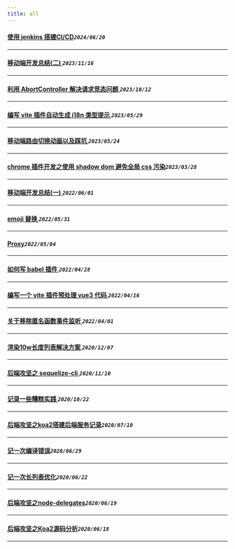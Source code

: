 ```yaml
---
title: all
---
```

 #### [使用 jenkins 搭建CI/CD](/blog/2024/0620_jenkins.md)_`2024/06/20`_
*****
 #### [移动端开发总结(二)    ](/blog/2023/1116_mobildoptimize.md)_`2023/11/16`_
*****
 #### [利用 AbortController 解决请求竞态问题    ](/blog/2023/1012_axiosabort.md)_`2023/10/12`_
*****
 #### [编写 vite 插件自动生成 i18n 类型提示  ](/blog/2023/0529_i18n_type.md)_`2023/05/29`_
*****
 #### [移动端路由切换动画以及踩坑  ](/blog/2023/0524_route_animate.md)_`2023/05/24`_
*****
 #### [chrome 插件开发之使用 shadow dom 避免全局 css 污染](/blog/2023/0328_shadowdom.md)_`2023/03/28`_
*****
 #### [移动端开发总结(一)  ](/blog/2022/0601_mobileFe.md)_`2022/06/01`_
*****
 #### [emoji 替换  ](/blog/2022/0531_emoji.md)_`2022/05/31`_
*****
 #### [Proxy](/blog/2022/0504_proxy.md)_`2022/05/04`_
*****
 #### [如何写 babel 插件  ](/blog/2022/0428_babel.md)_`2022/04/28`_
*****
 #### [编写一个 vite 插件预处理 vue3 代码  ](/blog/2022/0416_viteplugin_definereactive.md)_`2022/04/16`_
*****
 #### [关于移除匿名函数事件监听  ](/blog/2022/0401_eventlistener.md)_`2022/04/01`_
*****
 #### [渲染10w长度列表解决方案  ](/blog/2020/1207_infinityList.md)_`2020/12/07`_
*****
 #### [后端攻坚之 sequelize-cli   ](/blog/2020/1110_sequelize_cli.md)_`2020/11/10`_
*****
 #### [记录一些糟糕实践  ](/blog/2020/1022_record_accident_log.md)_`2020/10/22`_
*****
 #### [后端攻坚之koa2搭建后端服务记录](/blog/2020/0710_firstBackendLog.md)_`2020/07/10`_
*****
 #### [记一次编译错误](/blog/2020/0629_lookAtError.md)_`2020/06/29`_
*****
 #### [记一次长列表优化](/blog/2020/0622_longListOptmize.md)_`2020/06/22`_
*****
 #### [后端攻坚之node-delegates](/blog/2020/0619_delegatesJs.md)_`2020/06/19`_
*****
 #### [后端攻坚之Koa2源码分析](/blog/2020/0618_koa_advantage.md)_`2020/06/18`_
*****